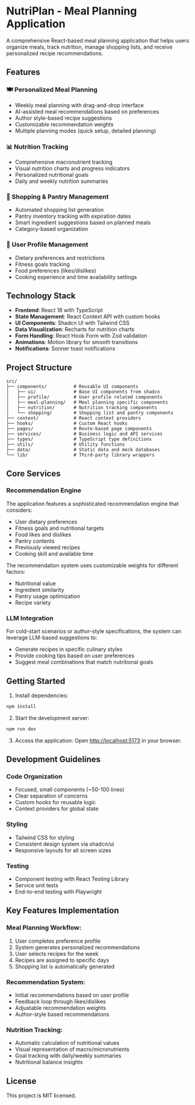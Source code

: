 
# NutriPlan - Meal Planning Application

A comprehensive React-based meal planning application that helps users organize meals, track nutrition, manage shopping lists, and receive personalized recipe recommendations.

## Features

### 🍽️ Personalized Meal Planning
- Weekly meal planning with drag-and-drop interface
- AI-assisted meal recommendations based on preferences
- Author style-based recipe suggestions
- Customizable recommendation weights
- Multiple planning modes (quick setup, detailed planning)

### 📊 Nutrition Tracking
- Comprehensive macronutrient tracking
- Visual nutrition charts and progress indicators
- Personalized nutritional goals
- Daily and weekly nutrition summaries

### 🛒 Shopping & Pantry Management
- Automated shopping list generation
- Pantry inventory tracking with expiration dates
- Smart ingredient suggestions based on planned meals
- Category-based organization

### 👤 User Profile Management
- Dietary preferences and restrictions
- Fitness goals tracking
- Food preferences (likes/dislikes)
- Cooking experience and time availability settings

## Technology Stack

- **Frontend**: React 18 with TypeScript
- **State Management**: React Context API with custom hooks
- **UI Components**: Shadcn UI with Tailwind CSS
- **Data Visualization**: Recharts for nutrition charts
- **Form Handling**: React Hook Form with Zod validation
- **Animations**: Motion library for smooth transitions
- **Notifications**: Sonner toast notifications

## Project Structure

```
src/
├── components/          # Reusable UI components
│   ├── ui/              # Base UI components from shadcn
│   ├── profile/         # User profile related components
│   ├── meal-planning/   # Meal planning specific components
│   ├── nutrition/       # Nutrition tracking components
│   └── shopping/        # Shopping list and pantry components
├── context/             # React context providers
├── hooks/               # Custom React hooks
├── pages/               # Route-based page components
├── services/            # Business logic and API services
├── types/               # TypeScript type definitions
├── utils/               # Utility functions
├── data/                # Static data and mock databases
└── lib/                 # Third-party library wrappers
```

## Core Services

### Recommendation Engine

The application features a sophisticated recommendation engine that considers:

- User dietary preferences
- Fitness goals and nutritional targets
- Food likes and dislikes
- Pantry contents
- Previously viewed recipes
- Cooking skill and available time

The recommendation system uses customizable weights for different factors:

- Nutritional value
- Ingredient similarity
- Pantry usage optimization
- Recipe variety

### LLM Integration

For cold-start scenarios or author-style specifications, the system can leverage LLM-based suggestions to:

- Generate recipes in specific culinary styles
- Provide cooking tips based on user preferences
- Suggest meal combinations that match nutritional goals

## Getting Started

1. Install dependencies:
```bash
npm install
```

2. Start the development server:
```bash
npm run dev
```

3. Access the application:
Open [http://localhost:5173](http://localhost:5173) in your browser.

## Development Guidelines

### Code Organization
- Focused, small components (~50-100 lines)
- Clear separation of concerns
- Custom hooks for reusable logic
- Context providers for global state

### Styling
- Tailwind CSS for styling
- Consistent design system via shadcn/ui
- Responsive layouts for all screen sizes

### Testing
- Component testing with React Testing Library
- Service unit tests
- End-to-end testing with Playwright

## Key Features Implementation

### Meal Planning Workflow:
1. User completes preference profile
2. System generates personalized recommendations
3. User selects recipes for the week
4. Recipes are assigned to specific days
5. Shopping list is automatically generated

### Recommendation System:
- Initial recommendations based on user profile
- Feedback loop through likes/dislikes
- Adjustable recommendation weights
- Author-style based recommendations

### Nutrition Tracking:
- Automatic calculation of nutritional values
- Visual representation of macro/micronutrients
- Goal tracking with daily/weekly summaries
- Nutritional balance insights

## License

This project is MIT licensed.
